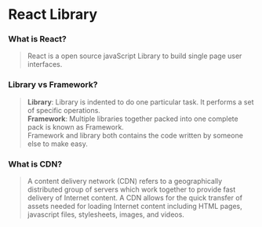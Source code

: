 # React Library
### What is React?
> React is a open source javaScript Library to build single page user interfaces.
### Library vs Framework?
> **Library**: Library is indented to do one particular task. It performs a set of specific operations.<br/>
>**Framework**: Multiple libraries together packed into one complete pack is known as Framework. <br/>
>Framework and library both contains the code written by someone else to make easy.
### What is CDN?
>A content delivery network (CDN) refers to a geographically distributed group of servers which work together to provide fast delivery of Internet content. A CDN allows for the quick transfer of assets needed for loading Internet content including HTML pages, javascript files, stylesheets, images, and videos.
